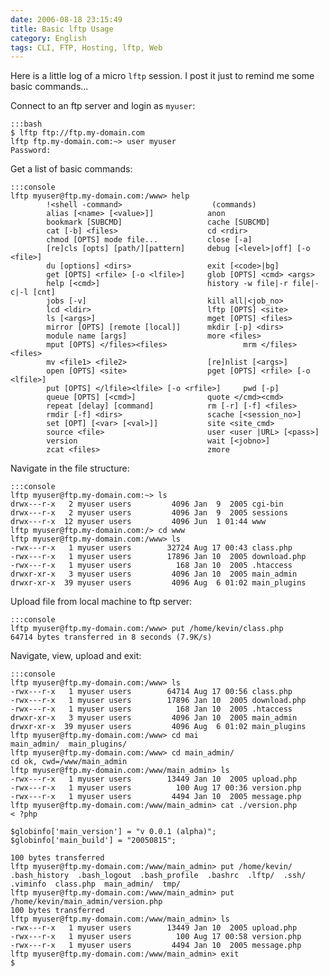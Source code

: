 ```yaml
---
date: 2006-08-18 23:15:49
title: Basic lftp Usage
category: English
tags: CLI, FTP, Hosting, lftp, Web
---
```


Here is a little log of a micro `lftp` session. I post it just to remind me some basic commands...

Connect to an ftp server and login as `myuser`:

    :::bash
    $ lftp ftp://ftp.my-domain.com
    lftp ftp.my-domain.com:~> user myuser
    Password:

Get a list of basic commands:

    :::console
    lftp myuser@ftp.my-domain.com:/www> help
            !<shell -command>                    (commands)
            alias [<name> [<value>]]            anon
            bookmark [SUBCMD]                   cache [SUBCMD]
            cat [-b] <files>                    cd <rdir>
            chmod [OPTS] mode file...           close [-a]
            [re]cls [opts] [path/][pattern]     debug [<level>|off] [-o <file>]
            du [options] <dirs>                 exit [<code>|bg]
            get [OPTS] <rfile> [-o <lfile>]     glob [OPTS] <cmd> <args>
            help [<cmd>]                        history -w file|-r file|-c|-l [cnt]
            jobs [-v]                           kill all|<job_no>
            lcd <ldir>                          lftp [OPTS] <site>
            ls [<args>]                         mget [OPTS] <files>
            mirror [OPTS] [remote [local]]      mkdir [-p] <dirs>
            module name [args]                  more <files>
            mput [OPTS] </files><files>                 mrm </files><files>
            mv <file1> <file2>                  [re]nlist [<args>]
            open [OPTS] <site>                  pget [OPTS] <rfile> [-o <lfile>]
            put [OPTS] </lfile><lfile> [-o <rfile>]     pwd [-p]
            queue [OPTS] [<cmd>]                quote </cmd><cmd>
            repeat [delay] [command]            rm [-r] [-f] <files>
            rmdir [-f] <dirs>                   scache [<session_no>]
            set [OPT] [<var> [<val>]]           site <site_cmd>
            source <file>                       user <user |URL> [<pass>]
            version                             wait [<jobno>]
            zcat <files>                        zmore

Navigate in the file structure:

    :::console
    lftp myuser@ftp.my-domain.com:~> ls
    drwx---r-x   2 myuser users         4096 Jan  9  2005 cgi-bin
    drwx---r-x   2 myuser users         4096 Jan  9  2005 sessions
    drwx---r-x  12 myuser users         4096 Jun  1 01:44 www
    lftp myuser@ftp.my-domain.com:/> cd www
    lftp myuser@ftp.my-domain.com:/www> ls
    -rwx---r-x   1 myuser users        32724 Aug 17 00:43 class.php
    -rwx---r-x   1 myuser users        17896 Jan 10  2005 download.php
    -rwx---r-x   1 myuser users          168 Jan 10  2005 .htaccess
    drwxr-xr-x   3 myuser users         4096 Jan 10  2005 main_admin
    drwxr-xr-x  39 myuser users         4096 Aug  6 01:02 main_plugins

Upload file from local machine to ftp server:

    :::console
    lftp myuser@ftp.my-domain.com:/www> put /home/kevin/class.php
    64714 bytes transferred in 8 seconds (7.9K/s)

Navigate, view, upload and exit:

    :::console
    lftp myuser@ftp.my-domain.com:/www> ls
    -rwx---r-x   1 myuser users        64714 Aug 17 00:56 class.php
    -rwx---r-x   1 myuser users        17896 Jan 10  2005 download.php
    -rwx---r-x   1 myuser users          168 Jan 10  2005 .htaccess
    drwxr-xr-x   3 myuser users         4096 Jan 10  2005 main_admin
    drwxr-xr-x  39 myuser users         4096 Aug  6 01:02 main_plugins
    lftp myuser@ftp.my-domain.com:/www> cd mai
    main_admin/  main_plugins/
    lftp myuser@ftp.my-domain.com:/www> cd main_admin/
    cd ok, cwd=/www/main_admin
    lftp myuser@ftp.my-domain.com:/www/main_admin> ls
    -rwx---r-x   1 myuser users        13449 Jan 10  2005 upload.php
    -rwx---r-x   1 myuser users          100 Aug 17 00:36 version.php
    -rwx---r-x   1 myuser users         4494 Jan 10  2005 message.php
    lftp myuser@ftp.my-domain.com:/www/main_admin> cat ./version.php
    < ?php

    $globinfo['main_version'] = "v 0.0.1 (alpha)";
    $globinfo['main_build'] = "20050815";

    100 bytes transferred
    lftp myuser@ftp.my-domain.com:/www/main_admin> put /home/kevin/
    .bash_history  .bash_logout  .bash_profile  .bashrc  .lftp/  .ssh/  .viminfo  class.php  main_admin/  tmp/
    lftp myuser@ftp.my-domain.com:/www/main_admin> put /home/kevin/main_admin/version.php
    100 bytes transferred
    lftp myuser@ftp.my-domain.com:/www/main_admin> ls
    -rwx---r-x   1 myuser users        13449 Jan 10  2005 upload.php
    -rwx---r-x   1 myuser users          100 Aug 17 00:58 version.php
    -rwx---r-x   1 myuser users         4494 Jan 10  2005 message.php
    lftp myuser@ftp.my-domain.com:/www/main_admin> exit
    $

